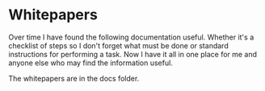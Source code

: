 # Whitepapers
Over time I have found the following documentation useful. Whether it's a checklist of steps so I don't forget what must be done or standard instructions for performing a task. Now I have it all in one place for me and anyone else who may find the information useful.

The whitepapers are in the docs folder.
